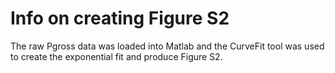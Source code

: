 # Info on creating Figure S2
The raw Pgross data was loaded into Matlab and the CurveFit tool was used to create the exponential fit and produce Figure S2. 
